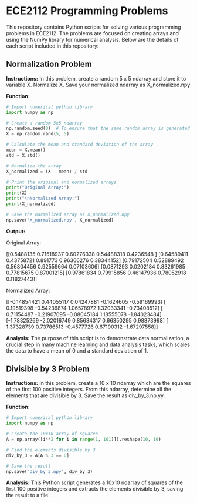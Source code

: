 # ECE2112 Programming Problems

This repository contains Python scripts for solving various programming problems in ECE2112. The problems are focused on creating arrays and using the NumPy library for numerical analysis. Below are the details of each script included in this repository:

## Normalization Problem

**Instructions:** In this problem, create a random 5 x 5 ndarray and store it to variable X. Normalize X. Save your normalized ndarray as X_normalized.npy

**Function:**
```python
# Import numerical python library
import numpy as np

# Create a random 5x5 ndarray
np.random.seed(0)  # To ensure that the same random array is generated
X = np.random.rand(5, 5)

# Calculate the mean and standard deviation of the array
mean = X.mean()
std = X.std()

# Normalize the array
X_normalized = (X - mean) / std

# Print the original and normalized arrays
print("Original Array:")
print(X)
print("\nNormalized Array:")
print(X_normalized)

# Save the normalized array as X_normalized.npy
np.save('X_normalized.npy', X_normalized)
```

**Output:**

Original Array:

[[0.5488135  0.71518937 0.60276338 0.54488318 0.4236548 ]
 [0.64589411 0.43758721 0.891773   0.96366276 0.38344152]
 [0.79172504 0.52889492 0.56804456 0.92559664 0.07103606]
 [0.0871293  0.0202184  0.83261985 0.77815675 0.87001215]
 [0.97861834 0.79915856 0.46147936 0.78052918 0.11827443]]

Normalized Array:

[[-0.14854421  0.44055117  0.04247881 -0.1624605  -0.59169993]
 [ 0.19519398 -0.54236874  1.06578972  1.32033341 -0.73408512]
 [ 0.71154487 -0.21907095 -0.08045184  1.18555078 -1.84023484]
 [-1.78325269 -2.02016749  0.85634317  0.66350295  0.98873998]
 [ 1.37328739  0.73786513 -0.4577726   0.67190312 -1.67297558]]

 **Analysis:** The purpose of this script is to demonstrate data normalization, a crucial step in many machine learning and data analysis tasks, which scales the data to have a mean of 0 and a standard deviation of 1.

## Divisible by 3 Problem

**Instructions:** In this problem, create a 10 x 10 ndarray which are the squares of the first 100 positive integers. From this ndarray, determine all the elements that are divisible by 3. Save the result as div_by_3.np.yy.

**Function:**
```python
# Import numerical python library
import numpy as np

# Create the 10x10 array of squares
A = np.array([i**2 for i in range(1, 101)]).reshape(10, 10)

# Find the elements divisible by 3
div_by_3 = A[A % 3 == 0]

# Save the result
np.save('div_by_3.npy', div_by_3)
```
**Analysis:** This Python script generates a 10x10 ndarray of squares of the first 100 positive integers and extracts the elements divisible by 3, saving the result to a file.
